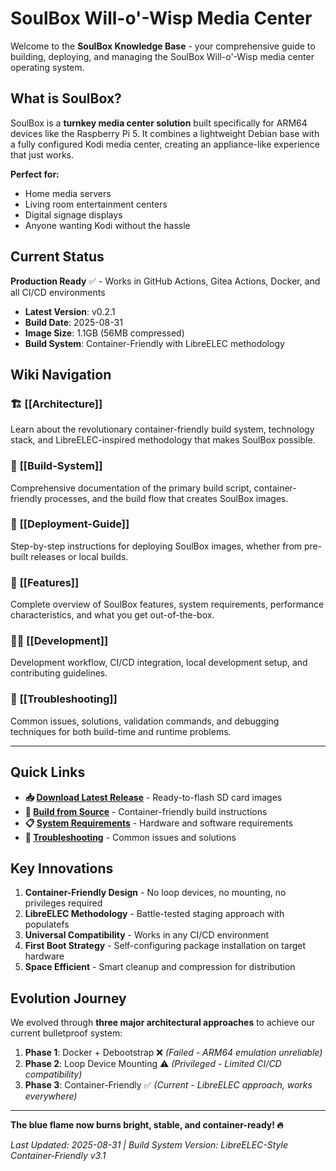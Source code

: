 # SoulBox Will-o'-Wisp Media Center

Welcome to the **SoulBox Knowledge Base** - your comprehensive guide to building, deploying, and managing the SoulBox Will-o'-Wisp media center operating system.

## What is SoulBox?

SoulBox is a **turnkey media center solution** built specifically for ARM64 devices like the Raspberry Pi 5. It combines a lightweight Debian base with a fully configured Kodi media center, creating an appliance-like experience that just works.

**Perfect for:**
- Home media servers
- Living room entertainment centers  
- Digital signage displays
- Anyone wanting Kodi without the hassle

## Current Status

**Production Ready** ✅ - Works in GitHub Actions, Gitea Actions, Docker, and all CI/CD environments

- **Latest Version**: v0.2.1 
- **Build Date**: 2025-08-31
- **Image Size**: 1.1GB (56MB compressed)
- **Build System**: Container-Friendly with LibreELEC methodology

## Wiki Navigation

### 🏗️ **[[Architecture]]**
Learn about the revolutionary container-friendly build system, technology stack, and LibreELEC-inspired methodology that makes SoulBox possible.

### 🔧 **[[Build-System]]**  
Comprehensive documentation of the primary build script, container-friendly processes, and the build flow that creates SoulBox images.

### 🚀 **[[Deployment-Guide]]**
Step-by-step instructions for deploying SoulBox images, whether from pre-built releases or local builds.

### 🎯 **[[Features]]**
Complete overview of SoulBox features, system requirements, performance characteristics, and what you get out-of-the-box.

### 👨‍💻 **[[Development]]**
Development workflow, CI/CD integration, local development setup, and contributing guidelines.

### 🔧 **[[Troubleshooting]]**
Common issues, solutions, validation commands, and debugging techniques for both build-time and runtime problems.

---

## Quick Links

- **📥 [Download Latest Release](https://192.168.176.113:3000/yourusername/soulbox/releases/latest)** - Ready-to-flash SD card images
- **🔨 [Build from Source](Build-System)** - Container-friendly build instructions
- **📋 [System Requirements](Features#system-requirements)** - Hardware and software requirements
- **🚨 [Troubleshooting](Troubleshooting)** - Common issues and solutions

## Key Innovations

1. **Container-Friendly Design** - No loop devices, no mounting, no privileges required
2. **LibreELEC Methodology** - Battle-tested staging approach with populatefs
3. **Universal Compatibility** - Works in any CI/CD environment  
4. **First Boot Strategy** - Self-configuring package installation on target hardware
5. **Space Efficient** - Smart cleanup and compression for distribution

## Evolution Journey

We evolved through **three major architectural approaches** to achieve our current bulletproof system:

1. **Phase 1**: Docker + Debootstrap ❌ *(Failed - ARM64 emulation unreliable)*
2. **Phase 2**: Loop Device Mounting ⚠️ *(Privileged - Limited CI/CD compatibility)*  
3. **Phase 3**: Container-Friendly ✅ *(Current - LibreELEC approach, works everywhere)*

---

**The blue flame now burns bright, stable, and container-ready! 🔥**

*Last Updated: 2025-08-31 | Build System Version: LibreELEC-Style Container-Friendly v3.1*
